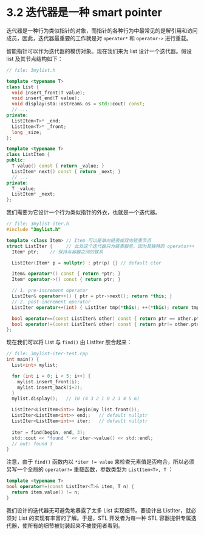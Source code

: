 # 3.2 迭代器是一种 smart pointer

迭代器是一种行为类似指针的对象，而指针的各种行为中最常见的是解引用和访问成员，因此，迭代器最重要的工作就是对 `operator*` 和 `operator->` 进行重载。

智能指针可以作为迭代器的模仿对象。现在我们来为 list 设计一个迭代器。假设 list 及其节点结构如下：

```cpp
// file: 3mylist.h

template <typename T>
class List {
  void insert_front(T value);
  void insert_end(T value);
  void display(sta::ostream& os = std::cout) const;
  // ...
private:
  ListItem<T>* _end;
  ListItem<T>* _front;
  long _size;
};

template <typename T>
class ListItem {
public:
  T value() const { return _value; }
  ListItem* next() const { return _next; }
  // ...
private:
  T _value;
  ListItem* _next;
};
```

我们需要为它设计一个行为类似指针的外衣，也就是一个迭代器。

```cpp
// file: 3mylist-iter.h
#include "3mylist.h"

template <class Item> // Item 可以是单向链表或双向链表节点
struct ListIter {     // 此处这个迭代器只为链表服务，因为其独特的 operator++
  Item* ptr;    // 保持与容器之间的联系

  ListIter(Item* p = nullptr) : ptr(p) {} // default ctor

  Item& operator*() const { return *ptr; }
  Item* operator->() const { return ptr; }

  // 1. pre-increment operator
  ListIter& operator++() { ptr = ptr->next(); return *this; }
  // 2. post-increment operator
  ListIter operator++(int) { ListIter tmp(*this); ++(*this); return tmp; }

  bool operator==(const ListIter& other) const { return ptr == other.ptr; }
  bool operator!=(const ListIter& other) const { return ptr!= other.ptr; }
};
```

现在我们可以将 List 与 `find()` 由 ListIter 胶合起来：

```cpp
// file: 3mylist-iter-test.cpp
int main() {
  List<int> mylist;

  for (int i = 0; i < 5; i++) {
    mylist.insert_front(i);
    mylist.insert_back(i+2);
  }
  mylist.display();   // 10 (4 3 2 1 0 2 3 4 5 6)

  ListIter<ListItem<int>> begin(my list.front());
  ListIter<ListItem<int>> end;;   // default nullptr
  ListIter<ListItem<int>> iter;   // default nullptr
  
  iter = find(begin, end, 3);
  std::cout << "found " << iter->value() << std::endl;
  // out: found 3
}
```

注意，由于 `find()` 函数内以 `*iter != value` 来检查元素值是否吻合，所以必须另写一个全局的 `operator!=` 重载函数，参数类型为 `ListItem<T>, T` ：

```cpp
template <typename T>
bool operator!=(const ListIter<T>& item, T n) {
  return item.value() != n;
}
```

我们设计的迭代器无可避免地暴露了太多 List 实现细节。要设计出 ListIter，就必须对 List 的实现有丰富的了解。于是，STL 开发者为每一种 STL 容器提供专属迭代器，使所有的细节被封装起来不被使用者看到。